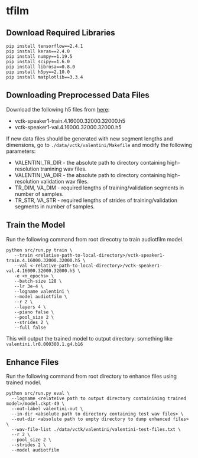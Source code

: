 # tfilm

## Download Required Libraries

```
pip install tensorflow==2.4.1
pip install keras==2.4.0
pip install numpy==1.19.5
pip install scipy==1.6.0
pip install librosa==0.8.0
pip install h5py==2.10.0
pip install matplotlib==3.3.4
```

## Downloading Preprocessed Data Files

Download the following h5 files from [here](https://drive.google.com/drive/folders/1FzYfq6CQs1TT4YQ3vMhkEmmvuMHEkpeJ?usp=sharing):
- vctk-speaker1-train.4.16000.32000.32000.h5
- vctk-speaker1-val.4.16000.32000.32000.h5

If new data files should be generated with new segment lengths and dimensions, go to ```./data/vctk/valentini/Makefile``` and modify the following parameters:
- VALENTINI_TR_DIR - the absolute path to directory containing high-resolution tranining wav files.
- VALENTINI_VA_DIR - the absolute path to directory containing high-resolution validation wav files.
- TR_DIM, VA_DIM - required lengths of training/validation segments in number of samples.
- TR_STR, VA_STR - required lengths of strides of training/validation segments in number of samples.

## Train the Model

Run the following command from root direcotry to train audiotfilm model.

```
python src/run.py train \
   --train <relative-path-to-local-directory>/vctk-speaker1-train.4.16000.32000.32000.h5 \
   --val <-relative-path-to-local-directory>/vctk-speaker1-val.4.16000.32000.32000.h5 \
   -e <n_epochs> \
   --batch-size 128 \
   --lr 3e-4 \
   --logname valentini \
   --model audiotfilm \
   --r 2 \
   --layers 4 \
   --piano false \
   --pool_size 2 \
   --strides 2 \
   --full false
```
   
This will output the trained model to output directory: something like ```valentini.lr0.000300.1.g4.b16```
   
## Enhance Files

Run the following command from root directory to enhance files using trained model.
   
```
python src/run.py eval \
  --logname <relateive path to output directory containining trained model>/model.ckpt-49 \
  --out-label valentini-out \
  --in-dir <absolute path to directory containing test wav files> \
  --out-dir <absolute path to empty directory to dump enhanced files> \
  --wav-file-list ./data/vctk/valentini/valentini-test-files.txt \
  --r 2 \
  --pool_size 2 \
  --strides 2 \
  --model audiotfilm
```

